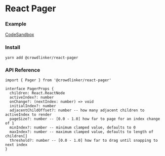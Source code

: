 # React Pager

### Example

[CodeSandbox](https://codesandbox.io/s/vigorous-hooks-oopik)

### Install

`yarn add @crowdlinker/react-pager`

### API Reference

```
import { Pager } from '@crowdlinker/react-pager'

interface PagerProps {
  children: React.ReactNode
  activeIndex?: number
  onChange?: (nextIndex: number) => void
  initialIndex?: number
  adjacentChildOffset?: number -- how many adjacent children to activeIndex to render
  pageSize?: number -- [0.0 - 1.0] how far to page for an index change of 1
  minIndex?: number -- minimum clamped value, defaults to 0
  maxIndex?: number -- maximum clamped value, defaults to length of children[]
  threshold?: number -- [0.0 - 1.0] how far to drag until snapping to next index
}

```
